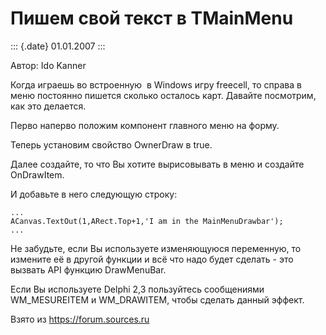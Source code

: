 Пишем свой текст в TMainMenu
============================

::: {.date}
01.01.2007
:::

Автор: Ido Kanner

Когда играешь во встроенную  в Windows игру freecell, то справа в меню
постоянно пишется сколько осталось карт. Давайте посмотрим, как это
делается.

Перво наперво положим компонент главного меню на форму.

Теперь установим свойство OwnerDraw в true.

Далее создайте, то что Вы хотите вырисовывать в меню и создайте
OnDrawItem.

И добавьте в него следующую строку:

    ... 
    ACanvas.TextOut(1,ARect.Top+1,'I am in the MainMenuDrawbar'); 
    ... 

Не забудьте, если Вы используете изменяющуюся переменную, то измените её
в другой функции и всё что надо будет сделать - это вызвать API функцию
DrawMenuBar.

Если Вы используете Delphi 2,3 пользуйтесь сообщениями WM\_MESUREITEM и
WM\_DRAWITEM, чтобы сделать данный эффект.

Взято из <https://forum.sources.ru>
